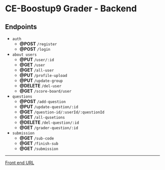 # **CE-Boostup9 Grader - Backend**
## **Endpoints**
 - `auth`
    - **@POST** `/register`
    - **@POST** `/login`
 - `about users`
    - **@PUT** `/user/:id`
    - **@GET** `/user`
    - **@GET** `/all-user`
    - **@PUT** `/profile-upload`
    - **@PUT** `/update-group`
    - **@DELETE** `/del-user`
    - **@GET** `/score-board/user`
 - `questions`
    - **@POST** `/add-question`
    - **@PUT** `/update-question/:id`
    - **@GET** `/question-id/:userId/:questionId`
    - **@GET** `/all-qusetions`
    - **@DELETE** `/del-question/:id`
    - **@GET** `/grader-question/:id`
 - `submission`
    - **@GET** `/sub-code`
    - **@GET** `/finish-sub`
    - **@GET** `/submission`

------------------------------
[Front end URL](https://github.com/zantaclaus/Grader-Frontend/tree/master/src)
